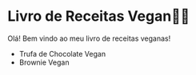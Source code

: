 # Livro de Receitas Vegan:woman_cook:

Olá! Bem vindo ao meu livro de receitas veganas!

- Trufa de Chocolate Vegan
- Brownie Vegan